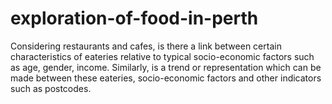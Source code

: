 # exploration-of-food-in-perth
Considering restaurants and cafes, is there a link between certain characteristics of eateries relative to typical socio-economic factors such as age, gender, income. 
Similarly, is a trend or representation which can be made between these eateries, socio-economic factors and other indicators such as postcodes.
